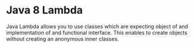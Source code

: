 # Java 8 Lambda

Java Lambda allows you to use classes which are expecting object of and implementation of and functional interface. 
This enables to create objects without creating an anonymous inner classes.
  